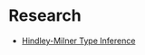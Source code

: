 # Research

- [Hindley-Milner Type Inference](https://en.wikipedia.org/wiki/Hindley%E2%80%93Milner_type_system)